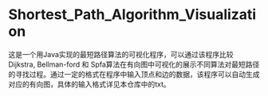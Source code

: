 # Shortest_Path_Algorithm_Visualization
这是一个用Java实现的最短路径算法的可视化程序，可以通过该程序比较 Dijkstra, Bellman-ford 和 Spfa算法在有向图中可视化的展示不同算法对最短路径的寻找过程。通过一定的格式在程序中输入顶点和边的数据，该程序可以自动生成对应的有向图，具体的输入格式详见本仓库中的txt。
